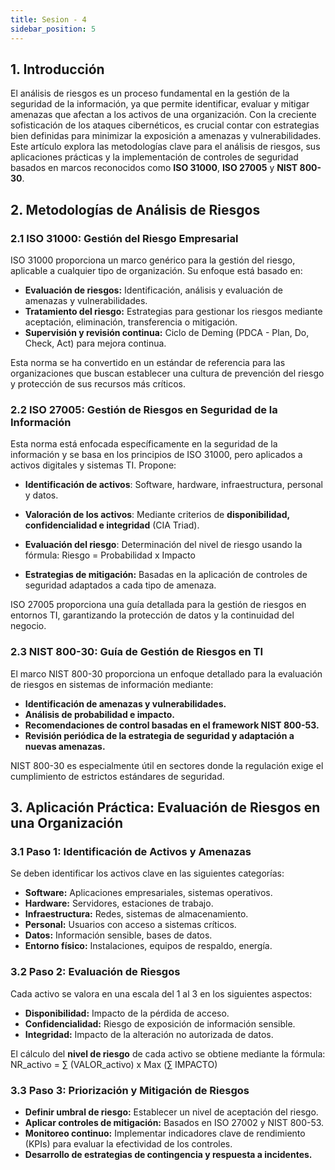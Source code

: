```yaml
---
title: Sesion - 4
sidebar_position: 5
---
```


## 1. Introducción

El análisis de riesgos es un proceso fundamental en la gestión de la seguridad de la información, ya que permite identificar, evaluar y mitigar amenazas que afectan a los activos de una organización. Con la creciente sofisticación de los ataques cibernéticos, es crucial contar con estrategias bien definidas para minimizar la exposición a amenazas y vulnerabilidades. Este artículo explora las metodologías clave para el análisis de riesgos, sus aplicaciones prácticas y la implementación de controles de seguridad basados en marcos reconocidos como **ISO 31000**, **ISO 27005** y **NIST 800-30**.

## 2. Metodologías de Análisis de Riesgos

### 2.1 ISO 31000: Gestión del Riesgo Empresarial

ISO 31000 proporciona un marco genérico para la gestión del riesgo, aplicable a cualquier tipo de organización. Su enfoque está basado en:

- **Evaluación de riesgos:** Identificación, análisis y evaluación de amenazas y vulnerabilidades.
- **Tratamiento del riesgo:** Estrategias para gestionar los riesgos mediante aceptación, eliminación, transferencia o mitigación.
- **Supervisión y revisión continua:** Ciclo de Deming (PDCA - Plan, Do, Check, Act) para mejora continua.

Esta norma se ha convertido en un estándar de referencia para las organizaciones que buscan establecer una cultura de prevención del riesgo y protección de sus recursos más críticos.

### 2.2 ISO 27005: Gestión de Riesgos en Seguridad de la Información

Esta norma está enfocada específicamente en la seguridad de la información y se basa en los principios de ISO 31000, pero aplicados a activos digitales y sistemas TI. Propone:

- **Identificación de activos**: Software, hardware, infraestructura, personal y datos.
- **Valoración de los activos**: Mediante criterios de **disponibilidad, confidencialidad e integridad** (CIA Triad).
- **Evaluación del riesgo**: Determinación del nivel de riesgo usando la fórmula: Riesgo = Probabilidad x Impacto

- **Estrategias de mitigación:** Basadas en la aplicación de controles de seguridad adaptados a cada tipo de amenaza.

ISO 27005 proporciona una guía detallada para la gestión de riesgos en entornos TI, garantizando la protección de datos y la continuidad del negocio.

### 2.3 NIST 800-30: Guía de Gestión de Riesgos en TI

El marco NIST 800-30 proporciona un enfoque detallado para la evaluación de riesgos en sistemas de información mediante:

- **Identificación de amenazas y vulnerabilidades.**
- **Análisis de probabilidad e impacto.**
- **Recomendaciones de control basadas en el framework NIST 800-53.**
- **Revisión periódica de la estrategia de seguridad y adaptación a nuevas amenazas.**

NIST 800-30 es especialmente útil en sectores donde la regulación exige el cumplimiento de estrictos estándares de seguridad.

## 3. Aplicación Práctica: Evaluación de Riesgos en una Organización

### 3.1 Paso 1: Identificación de Activos y Amenazas

Se deben identificar los activos clave en las siguientes categorías:

- **Software:** Aplicaciones empresariales, sistemas operativos.
- **Hardware:** Servidores, estaciones de trabajo.
- **Infraestructura:** Redes, sistemas de almacenamiento.
- **Personal:** Usuarios con acceso a sistemas críticos.
- **Datos:** Información sensible, bases de datos.
- **Entorno físico:** Instalaciones, equipos de respaldo, energía.

### 3.2 Paso 2: Evaluación de Riesgos

Cada activo se valora en una escala del 1 al 3 en los siguientes aspectos:

- **Disponibilidad:** Impacto de la pérdida de acceso.
- **Confidencialidad:** Riesgo de exposición de información sensible.
- **Integridad:** Impacto de la alteración no autorizada de datos.

El cálculo del **nivel de riesgo** de cada activo se obtiene mediante la fórmula: NR_activo = ∑ (VALOR_activo) x Max (∑ IMPACTO)

### 3.3 Paso 3: Priorización y Mitigación de Riesgos

- **Definir umbral de riesgo:** Establecer un nivel de aceptación del riesgo.
- **Aplicar controles de mitigación:** Basados en ISO 27002 y NIST 800-53.
- **Monitoreo continuo:** Implementar indicadores clave de rendimiento (KPIs) para evaluar la efectividad de los controles.
- **Desarrollo de estrategias de contingencia y respuesta a incidentes.**
